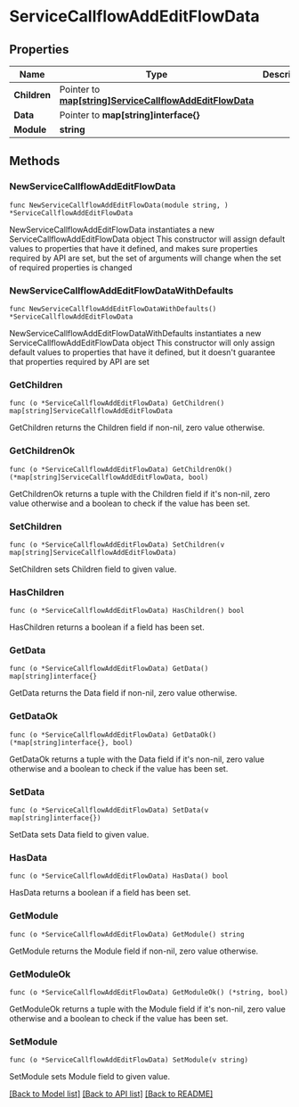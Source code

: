 # ServiceCallflowAddEditFlowData

## Properties

Name | Type | Description | Notes
------------ | ------------- | ------------- | -------------
**Children** | Pointer to [**map[string]ServiceCallflowAddEditFlowData**](ServiceCallflowAddEditFlowData.md) |  | [optional] 
**Data** | Pointer to **map[string]interface{}** |  | [optional] 
**Module** | **string** |  | 

## Methods

### NewServiceCallflowAddEditFlowData

`func NewServiceCallflowAddEditFlowData(module string, ) *ServiceCallflowAddEditFlowData`

NewServiceCallflowAddEditFlowData instantiates a new ServiceCallflowAddEditFlowData object
This constructor will assign default values to properties that have it defined,
and makes sure properties required by API are set, but the set of arguments
will change when the set of required properties is changed

### NewServiceCallflowAddEditFlowDataWithDefaults

`func NewServiceCallflowAddEditFlowDataWithDefaults() *ServiceCallflowAddEditFlowData`

NewServiceCallflowAddEditFlowDataWithDefaults instantiates a new ServiceCallflowAddEditFlowData object
This constructor will only assign default values to properties that have it defined,
but it doesn't guarantee that properties required by API are set

### GetChildren

`func (o *ServiceCallflowAddEditFlowData) GetChildren() map[string]ServiceCallflowAddEditFlowData`

GetChildren returns the Children field if non-nil, zero value otherwise.

### GetChildrenOk

`func (o *ServiceCallflowAddEditFlowData) GetChildrenOk() (*map[string]ServiceCallflowAddEditFlowData, bool)`

GetChildrenOk returns a tuple with the Children field if it's non-nil, zero value otherwise
and a boolean to check if the value has been set.

### SetChildren

`func (o *ServiceCallflowAddEditFlowData) SetChildren(v map[string]ServiceCallflowAddEditFlowData)`

SetChildren sets Children field to given value.

### HasChildren

`func (o *ServiceCallflowAddEditFlowData) HasChildren() bool`

HasChildren returns a boolean if a field has been set.

### GetData

`func (o *ServiceCallflowAddEditFlowData) GetData() map[string]interface{}`

GetData returns the Data field if non-nil, zero value otherwise.

### GetDataOk

`func (o *ServiceCallflowAddEditFlowData) GetDataOk() (*map[string]interface{}, bool)`

GetDataOk returns a tuple with the Data field if it's non-nil, zero value otherwise
and a boolean to check if the value has been set.

### SetData

`func (o *ServiceCallflowAddEditFlowData) SetData(v map[string]interface{})`

SetData sets Data field to given value.

### HasData

`func (o *ServiceCallflowAddEditFlowData) HasData() bool`

HasData returns a boolean if a field has been set.

### GetModule

`func (o *ServiceCallflowAddEditFlowData) GetModule() string`

GetModule returns the Module field if non-nil, zero value otherwise.

### GetModuleOk

`func (o *ServiceCallflowAddEditFlowData) GetModuleOk() (*string, bool)`

GetModuleOk returns a tuple with the Module field if it's non-nil, zero value otherwise
and a boolean to check if the value has been set.

### SetModule

`func (o *ServiceCallflowAddEditFlowData) SetModule(v string)`

SetModule sets Module field to given value.



[[Back to Model list]](../README.md#documentation-for-models) [[Back to API list]](../README.md#documentation-for-api-endpoints) [[Back to README]](../README.md)


